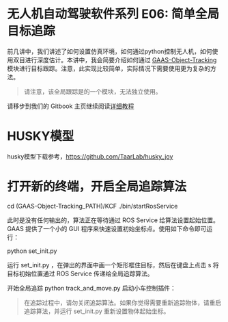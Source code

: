 # 无人机自动驾驶软件系列 E06: 简单全局目标追踪

前几讲中，我们讲述了如何设置仿真环境，如何通过python控制无人机，如何使用双目进行深度估计。本讲中，我会简要介绍如何通过 [GAAS-Object-Tracking
](https://github.com/generalized-intelligence/GAAS-Object-Tracking.git) 模块进行目标跟踪。注意，此实现比较简单，实际情况下需要使用更为复杂的方法。

>请注意，该全局跟踪是的一个模块，无法独立使用。

请移步到我们的 Gitbook 主页继续阅读[详细教程](https://gaas.gitbook.io/)

# HUSKY模型
husky模型下载参考，https://github.com/TaarLab/husky_joy

# 打开新的终端，开启全局追踪算法

cd (GAAS-Object-Tracking_PATH)/KCF
./bin/startRosService

此时是没有任何输出的，算法正在等待通过 ROS Service 给算法设置起始位置。
GAAS 提供了一个小的 GUI 程序来快速设置初始坐标点。使用如下命令即可运行：

python set_init.py

运行 set_init.py ，在弹出的界面中画一个矩形框住目标，然后在键盘上点击 s 将目标初始位置通过 ROS Service 传递给全局追踪算法。

开始全局追踪
python track_and_move.py
启动小车控制插件：

> 在追踪过程中，请勿关闭追踪算法。如果你觉得需要重新追踪物体，请重启追踪算法，并运行 set_init.py 重新设置物体起始坐标。
